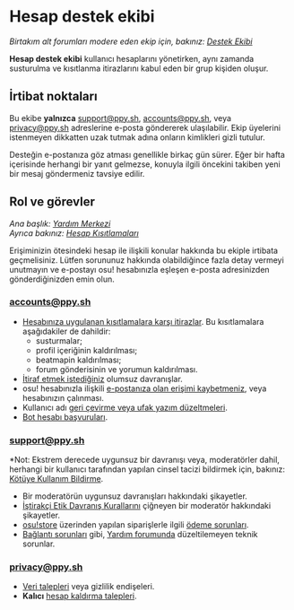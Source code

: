 # Hesap destek ekibi

*Birtakım alt forumları modere eden ekip için, bakınız: [Destek Ekibi](/wiki/People/The_Team/Support_Team)*

**Hesap destek ekibi** kullanıcı hesaplarını yönetirken, aynı zamanda susturulma ve kısıtlanma itirazlarını kabul eden bir grup kişiden oluşur.

## İrtibat noktaları

Bu ekibe **yalnızca** [support@ppy.sh](mailto:support@ppy.sh), [accounts@ppy.sh](mailto:accounts@ppy.sh), veya [privacy@ppy.sh](mailto:privacy@ppy.sh) adreslerine e-posta göndererek ulaşılabilir. Ekip üyelerini istenmeyen dikkatten uzak tutmak adına onların kimlikleri gizli tutulur.

Desteğin e-postanıza göz atması genellikle birkaç gün sürer. Eğer bir hafta içerisinde herhangi bir yanıt gelmezse, konuyla ilgili öncekini takiben yeni bir mesaj göndermeniz tavsiye edilir.

## Rol ve görevler

*Ana başlık: [Yardım Merkezi](/wiki/Help_centre)*\
*Ayrıca bakınız: [Hesap Kısıtlamaları](/wiki/Help_centre/Account_restrictions)*

Erişiminizin ötesindeki hesap ile ilişkili konular hakkında bu ekiple irtibata geçmelisiniz. Lütfen sorununuz hakkında olabildiğince fazla detay vermeyi unutmayın ve e-postayı osu! hesabınızla eşleşen e-posta adresinizden gönderdiğinizden emin olun.

### [accounts@ppy.sh](mailto:accounts@ppy.sh)

- [Hesabınıza uygulanan kısıtlamalara karşı itirazlar](/wiki/Help_centre/Account_restrictions). Bu kısıtlamalara aşağıdakiler de dahildir:
  - susturmalar;
  - profil içeriğinin kaldırılması;
  - beatmapin kaldırılması;
  - forum gönderisinin ve yorumun kaldırılması.
- [İtiraf etmek istediğiniz](/wiki/Reporting_bad_behaviour/Handling_foul_play#what-can-i-do-if-i've-broken-the-rules?) olumsuz davranışlar.
- osu! hesabınızla ilişkili [e-postanıza olan erişimi kaybetmeniz](/wiki/Help_centre/Account#sign-in), veya hesabınızın çalınması.
- Kullanıcı adı [geri çevirme veya ufak yazım düzeltmeleri](/wiki/Help_centre/Account#name-changes).
- [Bot hesabı başvuruları](/wiki/Bot_account).

### [support@ppy.sh](mailto:support@ppy.sh)

*Not: Ekstrem derecede uygunsuz bir davranışı veya, moderatörler dahil, herhangi bir kullanıcı tarafından yapılan cinsel tacizi bildirmek için, bakınız: [Kötüye Kullanım Bildirme](/wiki/Reporting_bad_behaviour/Abuse).

- Bir moderatörün uygunsuz davranışları hakkındaki şikayetler.
- [İştirakçi Etik Davranış Kurallarını](/wiki/Contributor_Code_of_Conduct) çiğneyen bir moderatör hakkındaki şikayetler.
- [osu!store](https://osu.ppy.sh/store/listing) üzerinden yapılan siparişlerle ilgili [ödeme sorunları](/wiki/Help_centre/Account#supporter).
- [Bağlantı sorunları](/wiki/Help_centre/Client#online-features) gibi, [Yardım forumunda](https://osu.ppy.sh/community/forums/5) düzeltilemeyen teknik sorunlar.

### [privacy@ppy.sh](mailto:privacy@ppy.sh)

- [Veri talepleri](/wiki/Legal/Privacy#veri-sorumlusu) veya gizlilik endişeleri.
- **Kalıcı** [hesap kaldırma talepleri](/wiki/Legal/Privacy#haklarınız-ve-kontrolünüz).
